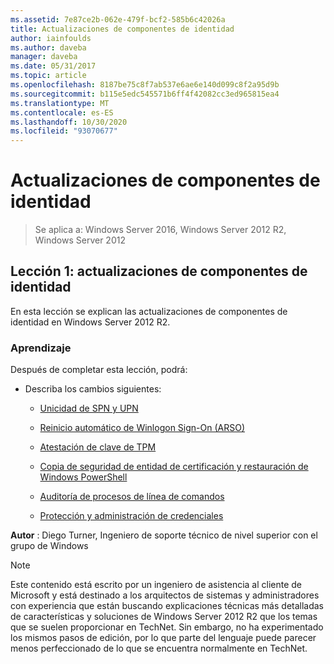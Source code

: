 ```yaml
---
ms.assetid: 7e87ce2b-062e-479f-bcf2-585b6c42026a
title: Actualizaciones de componentes de identidad
author: iainfoulds
ms.author: daveba
manager: daveba
ms.date: 05/31/2017
ms.topic: article
ms.openlocfilehash: 8187be75c8f7ab537e6ae6e140d099c8f2a95d9b
ms.sourcegitcommit: b115e5edc545571b6ff4f42082cc3ed965815ea4
ms.translationtype: MT
ms.contentlocale: es-ES
ms.lasthandoff: 10/30/2020
ms.locfileid: "93070677"
---
```

# <a name="identity-component-updates"></a>Actualizaciones de componentes de identidad

>Se aplica a: Windows Server 2016, Windows Server 2012 R2, Windows Server 2012


## <a name="lesson-1-identity-component-updates"></a>Lección 1: actualizaciones de componentes de identidad
En esta lección se explican las actualizaciones de componentes de identidad en Windows Server 2012 R2.

### <a name="what-you-will-learn"></a>Aprendizaje
Después de completar esta lección, podrá:

-   Describa los cambios siguientes:

    -   [Unicidad de SPN y UPN](../../../ad-ds/manage/component-updates/SPN-and-UPN-uniqueness.md)

    -   [Reinicio automático de Winlogon Sign-On &#40;ARSO&#41;](../../../ad-ds/manage/component-updates/Winlogon-Automatic-Restart-Sign-On--ARSO-.md)

    -   [Atestación de clave de TPM](../../../ad-ds/manage/component-updates/TPM-Key-Attestation.md)

    -   [Copia de seguridad de entidad de certificación y restauración de Windows PowerShell](../../../ad-ds/manage/component-updates/CA-Backup-and-Restore-Windows-PowerShell-cmdlets.md)

    -   [Auditoría de procesos de línea de comandos](../../../ad-ds/manage/component-updates/Command-line-process-auditing.md)

    -   [Protección y administración de credenciales](/previous-versions/windows/it-pro/windows-server-2012-R2-and-2012/dn408190(v=ws.11))

**Autor** : Diego Turner, Ingeniero de soporte técnico de nivel superior con el grupo de Windows

> [!NOTE]
> Este contenido está escrito por un ingeniero de asistencia al cliente de Microsoft y está destinado a los arquitectos de sistemas y administradores con experiencia que están buscando explicaciones técnicas más detalladas de características y soluciones de Windows Server 2012 R2 que los temas que se suelen proporcionar en TechNet. Sin embargo, no ha experimentado los mismos pasos de edición, por lo que parte del lenguaje puede parecer menos perfeccionado de lo que se encuentra normalmente en TechNet.

